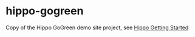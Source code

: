 # hippo-gogreen
Copy of the Hippo GoGreen demo site project, see [Hippo Getting Started](http://www.onehippo.org/trails/getting-started/hippo-essentials-getting-started.html)
